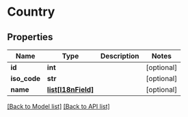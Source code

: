 # Country

## Properties
Name | Type | Description | Notes
------------ | ------------- | ------------- | -------------
**id** | **int** |  | [optional] 
**iso_code** | **str** |  | [optional] 
**name** | [**list[I18nField]**](#I18nField) |  | [optional] 

[[Back to Model list]](#documentation-for-models) [[Back to API list]](#documentation-for-api-endpoints)


